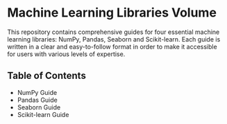 # Machine Learning Libraries Volume
This repository contains comprehensive guides for four essential machine learning libraries: NumPy, Pandas, Seaborn and Scikit-learn. Each guide is written in a clear and easy-to-follow format in order to make it accessible for users with various levels of expertise.

## Table of Contents
 - NumPy Guide
 - Pandas Guide
 - Seaborn Guide
 - Scikit-learn Guide
